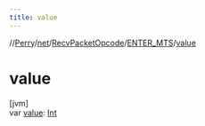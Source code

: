 ```yaml
---
title: value
---
```

//[Perry](../../../../index.html)/[net](../../index.html)/[RecvPacketOpcode](../index.html)/[ENTER_MTS](index.html)/[value](value.html)



# value



[jvm]\
var [value](value.html): [Int](https://kotlinlang.org/api/latest/jvm/stdlib/kotlin/-int/index.html)




